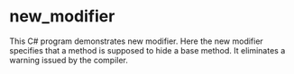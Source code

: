 # new_modifier

This C# program demonstrates new modifier. Here the new modifier specifies that a method is supposed to hide a base method. It eliminates a warning issued by the compiler.
